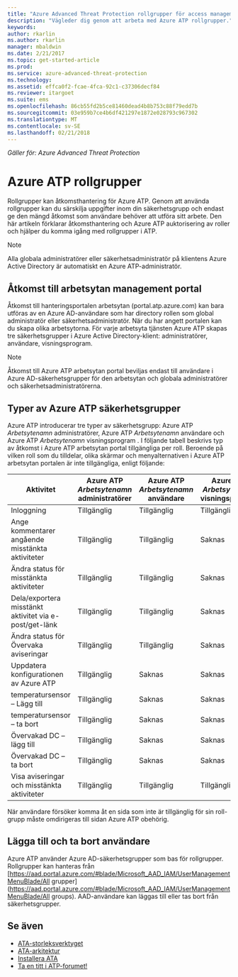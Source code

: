 ```yaml
---
title: "Azure Advanced Threat Protection rollgrupper för access management | Microsoft Docs"
description: "Vägleder dig genom att arbeta med Azure ATP rollgrupper."
keywords: 
author: rkarlin
ms.author: rkarlin
manager: mbaldwin
ms.date: 2/21/2017
ms.topic: get-started-article
ms.prod: 
ms.service: azure-advanced-threat-protection
ms.technology: 
ms.assetid: effca0f2-fcae-4fca-92c1-c37306decf84
ms.reviewer: itargoet
ms.suite: ems
ms.openlocfilehash: 86cb55fd2b5ce81460dead4b8b753c88f79edd7b
ms.sourcegitcommit: 03e959b7ce4b6df421297e1872e028793c967302
ms.translationtype: MT
ms.contentlocale: sv-SE
ms.lasthandoff: 02/21/2018
---
```

*Gäller för: Azure Advanced Threat Protection*




# <a name="azure-atp-role-groups"></a>Azure ATP rollgrupper

Rollgrupper kan åtkomsthantering för Azure ATP. Genom att använda rollgrupper kan du särskilja uppgifter inom din säkerhetsgrupp och endast ge den mängd åtkomst som användare behöver att utföra sitt arbete. Den här artikeln förklarar åtkomsthantering och Azure ATP auktorisering av roller och hjälper du komma igång med rollgrupper i ATP.

> [!NOTE]
> Alla globala administratörer eller säkerhetsadministratör på klientens Azure Active Directory är automatiskt en Azure ATP-administratör.

## <a name="accessing-the-workspace-management-portal"></a>Åtkomst till arbetsytan management portal

Åtkomst till hanteringsportalen arbetsytan (portal.atp.azure.com) kan bara utföras av en Azure AD-användare som har directory rollen som global administratör eller säkerhetsadministratör. När du har angett portalen kan du skapa olika arbetsytorna. För varje arbetsyta tjänsten Azure ATP skapas tre säkerhetsgrupper i Azure Active Directory-klient: administratörer, användare, visningsprogram. 

> [!NOTE]
> Åtkomst till Azure ATP arbetsytan portal beviljas endast till användare i Azure AD-säkerhetsgrupper för den arbetsytan och globala administratörer och säkerhetsadministratörerna.


## <a name="types-of-azure-atp-security-groups"></a>Typer av Azure ATP säkerhetsgrupper 

Azure ATP introducerar tre typer av säkerhetsgrupp: Azure ATP *Arbetsytenamn* administratörer, Azure ATP *Arbetsytenamn* användare och Azure ATP *Arbetsytenamn* visningsprogram . I följande tabell beskrivs typ av åtkomst i Azure ATP arbetsytan portal tillgängliga per roll. Beroende på vilken roll som du tilldelar, olika skärmar och menyalternativen i Azure ATP arbetsytan portalen är inte tillgängliga, enligt följande:

|Aktivitet |Azure ATP *Arbetsytenamn* administratörer|Azure ATP *Arbetsytenamn* användare|Azure ATP *Arbetsytenamn* visningsprogram|
|----|----|----|----|
|Inloggning|Tillgänglig|Tillgänglig|Tillgänglig|
|Ange kommentarer angående misstänkta aktiviteter|Tillgänglig|Tillgänglig|Saknas|
|Ändra status för misstänkta aktiviteter|Tillgänglig|Tillgänglig|Saknas|
|Dela/exportera misstänkt aktivitet via e-post/get-länk|Tillgänglig|Tillgänglig|Saknas|
|Ändra status för Övervaka aviseringar|Tillgänglig|Tillgänglig|Saknas|
|Uppdatera konfigurationen av Azure ATP|Tillgänglig|Saknas|Saknas|
|temperatursensor – Lägg till|Tillgänglig|Saknas|Saknas|
|temperatursensor – ta bort |Tillgänglig|Saknas|Saknas|
|Övervakad DC – lägg till |Tillgänglig|Saknas|Saknas|
|Övervakad DC – ta bort|Tillgänglig|Saknas|Saknas|
|Visa aviseringar och misstänkta aktiviteter|Tillgänglig|Tillgänglig|Tillgänglig|


När användare försöker komma åt en sida som inte är tillgänglig för sin roll-grupp måste omdirigeras till sidan Azure ATP obehörig. 

## <a name="add-and-remove-users"></a>Lägga till och ta bort användare 

Azure ATP använder Azure AD-säkerhetsgrupper som bas för rollgrupper. Rollgrupper kan hanteras från [https://aad.portal.azure.com/#blade/Microsoft_AAD_IAM/UserManagementMenuBlade/All grupper](https://aad.portal.azure.com/#blade/Microsoft_AAD_IAM/UserManagementMenuBlade/All groups).  AAD-användare kan läggas till eller tas bort från säkerhetsgrupper. 


## <a name="see-also"></a>Se även
- [ATA-storleksverktyget](http://aka.ms/aatpsizingtool)
- [ATA-arkitektur](atp-architecture.md)
- [Installera ATA](install-atp-step1.md)
- [Ta en titt i ATP-forumet!](https://aka.ms/azureatpcommunity)


